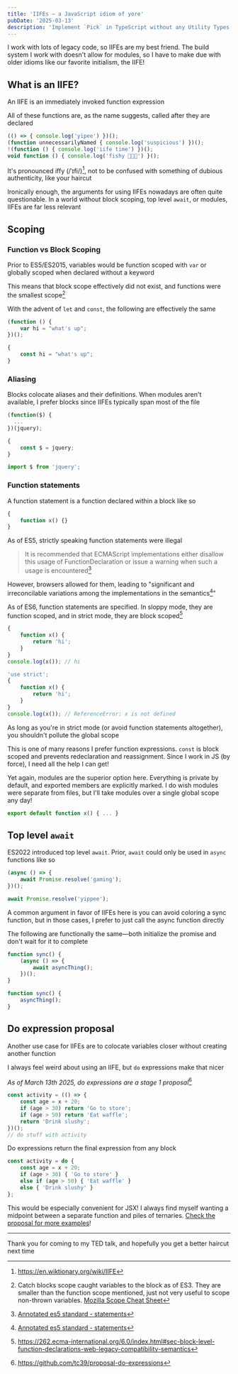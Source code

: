 ```yaml
---
title: 'IIFEs — a JavaScript idiom of yore'
pubDate: '2025-03-13'
description: 'Implement `Pick` in TypeScript without any Utility Types!'
---
```


I work with lots of legacy code, so IIFEs are my best friend. The build system I work with doesn't allow for modules, so I have to make due with older idioms like our favorite initialism, the IIFE!

## What is an IIFE?

An IIFE is an immediately invoked function expression

All of these functions are, as the name suggests, called after they are declared

<!-- prettier-ignore -->
```js
(() => { console.log('yipee') })();
(function unnecessarilyNamed { console.log('suspicious') })();
!(function () { console.log('iife time') })();
void function () { console.log('fishy 🤔🤔🤔') }(); 
```

It's pronounced iffy (/ˈɪfi/)[^iifePronunciation], not to be confused with something of dubious authenticity, like your haircut

[^iifePronunciation]: https://en.wiktionary.org/wiki/IIFE

Ironically enough, the arguments for using IIFEs nowadays are often quite questionable. In a world without block scoping, top level `await`, or modules, IIFEs are far less relevant

## Scoping

### Function vs Block Scoping

Prior to ES5/ES2015, variables would be function scoped with `var` or globally scoped when declared without a keyword

This means that block scope effectively did not exist, and functions were the smallest scope[^tryCatchScope]

[^tryCatchScope]: Catch blocks scope caught variables to the block as of ES3. They are smaller than the function scope mentioned, just not very useful to scope non-thrown variables. [Mozilla Scope Cheat Sheet](scopeCheatSheet)

[scopeCheatSheet]: https://web.archive.org/web/20121022212951/https://developer.mozilla.org/en-US/docs/JavaScript/Reference/Scope_Cheatsheet

With the advent of `let` and `const`, the following are effectively the same

```js
(function () {
	var hi = "what's up";
})();
```

```js
{
	const hi = "what's up";
}
```

### Aliasing

Blocks colocate aliases and their definitions. When modules aren't available, I prefer blocks since IIFEs typically span most of the file

```js
(function($) {
  ...
})(jquery);
```

```js
{
	const $ = jquery;
}
```

```js
import $ from 'jquery';
```

### Function statements

A function statement is a function declared within a block like so

```js
{
	function x() {}
}
```

As of ES5, strictly speaking function statements were illegal

> It is recommended that ECMAScript implementations either disallow this usage of FunctionDeclaration or issue a warning when such a usage is encountered[^es5StatementSpec]

However, browsers allowed for them, leading to "significant and irreconcilable variations among the implementations in the semantics[^es5StatementSpec]"

[^es5StatementSpec]: [Annotated es5 standard - statements](https://es5.github.io/#x12)

As of ES6, function statements are specified. In sloppy mode, they are function scoped, and in strict mode, they are block scoped[^blockLevelDeclarations]

[^blockLevelDeclarations]: https://262.ecma-international.org/6.0/index.html#sec-block-level-function-declarations-web-legacy-compatibility-semantics

```js
{
	function x() {
		return 'hi';
	}
}
console.log(x()); // hi
```

```js
'use strict';
{
	function x() {
		return 'hi';
	}
}
console.log(x()); // ReferenceError: x is not defined
```

As long as you're in strict mode (or avoid function statements altogether), you shouldn't pollute the global scope

This is one of many reasons I prefer function expressions. `const` is block scoped and prevents redeclaration and reassignment. Since I work in JS (by force), I need all the help I can get!

Yet again, modules are the superior option here. Everything is private by default, and exported members are explicitly marked. I do wish modules were separate from files, but I'll take modules over a single global scope any day!

```js
export default function x() { ... }
```

## Top level `await`

ES2022 introduced top level `await`. Prior, `await` could only be used in `async` functions like so

```js
(async () => {
	await Promise.resolve('gaming');
})();
```

```js
await Promise.resolve('yippee');
```

A common argument in favor of IIFEs here is you can avoid coloring a sync function, but in those cases, I prefer to just call the async function directly

The following are functionally the same—both initialize the promise and don't wait for it to complete

```js
function sync() {
	(async () => {
		await asyncThing();
	})();
}
```

```js
function sync() {
	asyncThing();
}
```

## Do expression proposal

Another use case for IIFEs are to colocate variables closer without creating another function

I always feel weird about using an IIFE, but `do` expressions make that nicer

_As of March 13th 2025, do expressions are a stage 1 proposal_[^doExpression]

[^doExpression]: https://github.com/tc39/proposal-do-expressions

```js
const activity = (() => {
	const age = x + 20;
	if (age > 30) return 'Go to store';
	if (age > 50) return 'Eat waffle';
	return 'Drink slushy';
})();
// do stuff with activity
```

Do expressions return the final expression from any block

<!-- prettier-ignore -->
```js
const activity = do {
	const age = x + 20;
	if (age > 30) { 'Go to store' }
	else if (age > 50) { 'Eat waffle' }
	else { 'Drink slushy' }
};
```

This would be especially convenient for JSX! I always find myself wanting a midpoint between a separate function and piles of ternaries. [Check the proposal for more examples](^doExpression)!

---

Thank you for coming to my TED talk, and hopefully you get a better haircut next time
